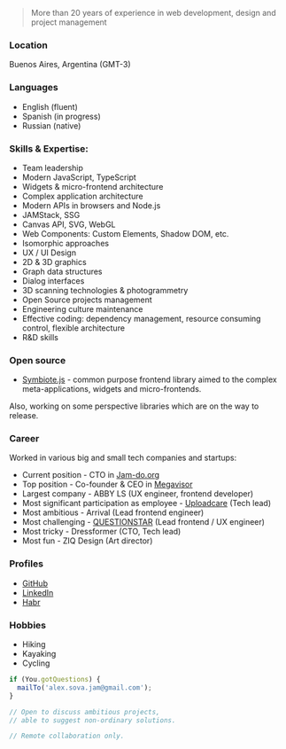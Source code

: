 > More than 20 years of experience in web development, design and project management

### Location
Buenos Aires, Argentina (GMT-3)

### Languages
- English (fluent)
- Spanish (in progress)
- Russian (native)

### Skills & Expertise:
- Team leadership
- Modern JavaScript, TypeScript
- Widgets & micro-frontend architecture
- Complex application architecture
- Modern APIs in browsers and Node.js
- JAMStack, SSG
- Canvas API, SVG, WebGL
- Web Components: Custom Elements, Shadow DOM, etc.
- Isomorphic approaches
- UX / UI Design
- 2D & 3D graphics
- Graph data structures
- Dialog interfaces
- 3D scanning technologies & photogrammetry
- Open Source projects management
- Engineering culture maintenance
- Effective coding: dependency management, resource consuming control, flexible architecture
- R&D skills

### Open source
- [Symbiote.js](https://symbiotejs.org/) - common purpose frontend library aimed to the complex meta-applications, widgets and micro-frontends.

Also, working on some perspective libraries which are on the way to release.

### Career
Worked in various big and small tech companies and startups:
- Current position - CTO in [Jam-do.org](https://jam-do.org/)
- Top position - Co-founder & CEO in [Megavisor](https://youtu.be/6CpdVcjtZoU)
- Largest company - ABBY LS (UX engineer, frontend developer)
- Most significant participation as employee - [Uploadcare](https://uploadcare.com/) (Tech lead)
- Most ambitious - Arrival (Lead frontend engineer)
- Most challenging - [QUESTIONSTAR](https://www.questionstar.com/) (Lead frontend / UX engineer)
- Most tricky - Dressformer (CTO, Tech lead)
- Most fun - ZIQ Design (Art director)

### Profiles
- [GitHub](https://github.com/foxeyes)
- [LinkedIn](https://www.linkedin.com/in/sergey-matiyasevich-alex-sova/)
- [Habr](https://habr.com/en/users/i360u/)

### Hobbies
- Hiking
- Kayaking
- Cycling

```js
if (You.gotQuestions) {
  mailTo('alex.sova.jam@gmail.com');
}

// Open to discuss ambitious projects, 
// able to suggest non-ordinary solutions.

// Remote collaboration only.
```
